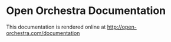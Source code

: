 Open Orchestra Documentation
============================

This documentation is rendered online at http://open-orchestra.com/documentation
